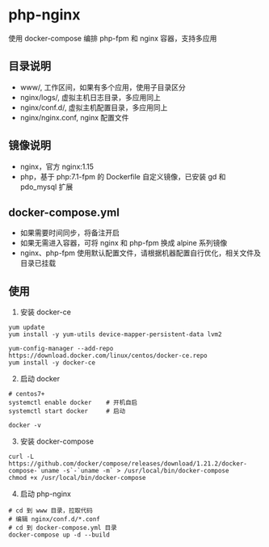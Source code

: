 # php-nginx
使用 docker-compose 编排 php-fpm 和 nginx 容器，支持多应用

## 目录说明
- www/, 工作区间，如果有多个应用，使用子目录区分
- nginx/logs/, 虚拟主机日志目录，多应用同上
- nginx/conf.d/, 虚拟主机配置目录，多应用同上
- nginx/nginx.conf, nginx 配置文件

## 镜像说明
- nginx，官方 nginx:1.15
- php，基于 php:7.1-fpm 的 Dockerfile 自定义镜像，已安装 gd 和 pdo_mysql 扩展

## docker-compose.yml
- 如果需要时间同步，将备注开启
- 如果无需进入容器，可将 nginx 和 php-fpm 换成 alpine 系列镜像
- nginx、php-fpm 使用默认配置文件，请根据机器配置自行优化，相关文件及目录已挂载

## 使用
1. 安装 docker-ce
```shell
yum update
yum install -y yum-utils device-mapper-persistent-data lvm2

yum-config-manager --add-repo https://download.docker.com/linux/centos/docker-ce.repo
yum install -y docker-ce
```

2. 启动 docker
```shell
# centos7+
systemctl enable docker    # 开机自启
systemctl start docker     # 启动

docker -v
```

3. 安装 docker-compose
```shell
curl -L https://github.com/docker/compose/releases/download/1.21.2/docker-compose-`uname -s`-`uname -m` > /usr/local/bin/docker-compose
chmod +x /usr/local/bin/docker-compose
```

4. 启动 php-nginx
```shell
# cd 到 www 目录，拉取代码
# 编辑 nginx/conf.d/*.conf
# cd 到 docker-compose.yml 目录
docker-compose up -d --build
```

